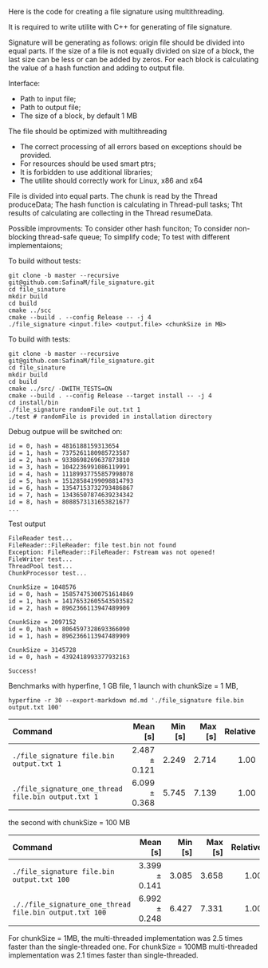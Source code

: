 Here is the code for creating a file signature using multithreading.

It is required to write utilite with C++ for generating of file signature.

Signature will be generating as follows: origin file should be divided into equal parts.
If the size of a file is not equally divided on size of a block, the last size can be less or can be added by zeros.
For each block is calculating the value of a hash function and adding to output file.

Interface:
 - Path to input file;
 - Path to output file;
 - The size of a block, by default 1 MB

The file should be optimized with multithreading
 - The correct processing of all errors based on exceptions should be provided.
 - For resources should be used smart ptrs;
 - It is forbidden to use additional libraries;
 - The utilite should correctly work for Linux, x86 and x64

File is divided into equal parts. 
The chunk is read by the Thread produceData;
The hash function is calculating in Thread-pull tasks;
Tht results of calculating are collecting in the Thread resumeData.

Possible improvments:
To consider other hash funciton;
To consider non-blocking thread-safe queue;
To simplify code;
To test with different implementaions;

To build without tests:
```
git clone -b master --recursive git@github.com:SafinaM/file_signature.git 
cd file_sinature
mkdir build
cd build
cmake ../scc
cmake --build . --config Release -- -j 4
./file_signature <input.file> <output.file> <chunkSize in MB>
```

To build with tests:
```
git clone -b master --recursive git@github.com:SafinaM/file_signature.git
cd file_sinature
mkdir build
cd build
cmake ../src/ -DWITH_TESTS=ON
cmake --build . --config Release --target install -- -j 4
cd install/bin
./file_signature randomFile out.txt 1
./test # randomFile is provided in installation directory
```

Debug outpue will be switched on:
```
id = 0, hash = 4816188159313654
id = 1, hash = 7375261180985723587
id = 2, hash = 9338698269637873810
id = 3, hash = 1042236991086119991
id = 4, hash = 11189937755857998078
id = 5, hash = 15128584199098814793
id = 6, hash = 13547153732793486867
id = 7, hash = 13436507874639234342
id = 8, hash = 8088573131653821677
...

```

Test output
```
FileReader test...
FileReader::FileReader: file test.bin not found
Exception: FileReader::FileReader: Fstream was not opened!
FileWriter test...
ThreadPool test...
ChunkProcessor test...

CnunkSize = 1048576
id = 0, hash = 15857475300751614869
id = 1, hash = 14176532605543503582
id = 2, hash = 8962366113947489909

CnunkSize = 2097152
id = 0, hash = 8064597328693366090
id = 1, hash = 8962366113947489909

CnunkSize = 3145728
id = 0, hash = 4392418993377932163

Success!
```

Benchmarks with hyperfine, 1 GB file, 1 launch with chunkSize = 1 MB, 
```
hyperfine -r 30 --export-markdown md.md './file_signature file.bin output.txt 100'
```

| Command | Mean [s] | Min [s] | Max [s] | Relative |
|:---|---:|---:|---:|---:|
| `./file_signature file.bin output.txt 1` | 2.487 ± 0.121 | 2.249 | 2.714 | 1.00 |
| `./file_signature_one_thread file.bin output.txt 1` | 6.099 ± 0.368 | 5.745 | 7.139 | 1.00 |

the second with chunkSize = 100 MB

| Command | Mean [s] | Min [s] | Max [s] | Relative |
|:---|---:|---:|---:|---:|
| `./file_signature file.bin output.txt 100` | 3.399 ± 0.141 | 3.085 | 3.658 | 1.00 |
| `././file_signature_one_thread file.bin output.txt 100` | 6.992 ± 0.248 | 6.427 | 7.331 | 1.00 |

For chunkSize = 1MB, the multi-threaded implementation was 2.5 times faster than the single-threaded one.
For chunkSize = 100MB multi-threaded implementation was 2.1 times faster than single-threaded.
